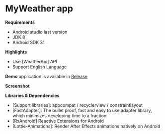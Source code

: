 # MyWeather app

**Requirements**
- Android studio last version
- JDK 8
- Android SDK 31

**Highlights**
- Use [WeatherApi] API
- Support English Language

**Demo** application is available in [Release]

**Screenshot**

**Libraries & Dependencies**
- [Support libraries]: appcompat / recyclerview / constraintlayout
- [FastAdapter]: The bullet proof, fast and easy to use adapter library, which minimizes developing time to a fraction
- [RxAndroid] Reactive Extensions for Android
- [Lottie-Animations]: Render After Effects animations natively on Android

[Release]: https://github.com/bkhezry/weather/releases
